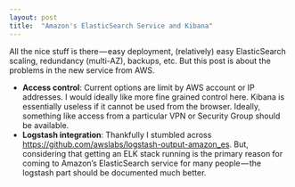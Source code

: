```yaml
---
layout: post
title:  "Amazon's ElasticSearch Service and Kibana"
---
```


All the nice stuff is there — easy deployment, (relatively) easy ElasticSearch scaling, redundancy (multi-AZ), backups, etc. But this post is about the problems in the new service from AWS.
* **Access control**: Current options are limit by AWS account or IP addresses. I would ideally like more fine grained control here. Kibana is essentially useless if it cannot be used from the browser. Ideally, something like access from a particular VPN or Security Group should be available.
* **Logstash integration**: Thankfully I stumbled across https://github.com/awslabs/logstash-output-amazon_es. But, considering that getting an ELK stack running is the primary reason for coming to Amazon’s ElasticSearch service for many people — the logstash part should be documented much better.

